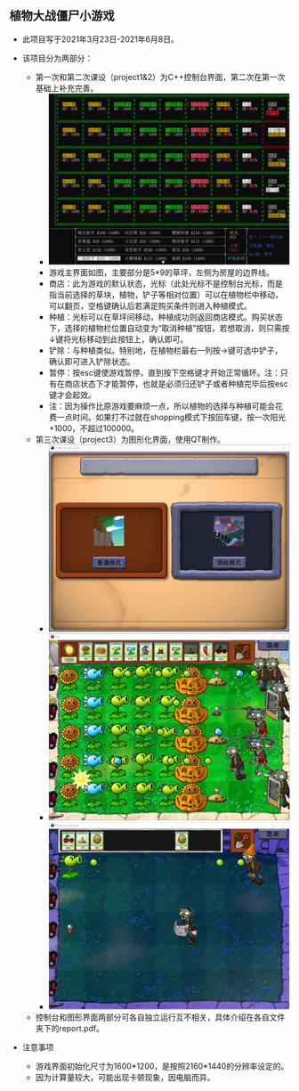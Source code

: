 ## 植物大战僵尸小游戏

- 此项目写于2021年3月23日-2021年6月8日。

- 该项目分为两部分：

  - 第一次和第二次课设（project1&2）为C++控制台界面，第二次在第一次基础上补充完善。
    - ![image](https://github.com/DWzxy/PVZ-2021spring/blob/main/img/image-20230311191130285.png)
    - 游戏主界面如图，主要部分是5*9的草坪，左侧为房屋的边界线。
    - 商店：此为游戏的默认状态，光标（此处光标不是控制台光标，而是指当前选择的草块，植物，铲子等相对位置）可以在植物栏中移动，可以翻页，空格键确认后若满足购买条件则进入种植模式。
    - 种植：光标可以在草坪间移动，种植成功则返回商店模式。购买状态下，选择的植物栏位置自动变为“取消种植”按钮，若想取消，则只需按↓键将光标移动到此按钮上，确认即可。
    - 铲除：与种植类似。特别地，在植物栏最右一列按→键可选中铲子，确认即可进入铲除状态。
    - 暂停：按esc键使游戏暂停，直到按下空格键才开始正常循环。注：只有在商店状态下才能暂停，也就是必须归还铲子或者种植完毕后按esc键才会起效。
    - 注：因为操作比原游戏要麻烦一点，所以植物的选择与种植可能会花费一点时间。如果打不过就在shopping模式下按回车键，按一次阳光+1000，不超过100000。
  - 第三次课设（project3）为图形化界面，使用QT制作。
    - ![image](https://github.com/DWzxy/PVZ-2021spring/blob/main/img/image-20230311191555568.png)
    - ![image](https://github.com/DWzxy/PVZ-2021spring/blob/main/img/image-20230311191625959.png)
    - ![image](https://github.com/DWzxy/PVZ-2021spring/blob/main/img/image-20230311191643060.png)
  - 控制台和图形界面两部分可各自独立运行互不相关，具体介绍在各自文件夹下的report.pdf。

- 注意事项

  - 游戏界面初始化尺寸为1600*1200，是按照2160\*1440的分辨率设定的。
  - 因为计算量较大，可能出现卡顿现象，因电脑而异。

